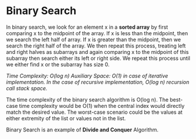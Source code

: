 #  Binary Search


In binary search, we look for an element x in a **sorted array** by first comparing x to the midpoint of the array. If x is less than the midpoint, then we search the left half of array. If x is greater than the midpoint, then we search the right half of the array. We then repeat this process, treating left and right halves as subarrays and again comparing x to the midpoint of this subarray then search either its left or right side. We repeat this process until we either find x or the subarray has size 0.

_Time Complexity: O(log n)_
_Auxiliary Space: O(1) in case of iterative implementation. In the case of recursive implementation, O(log n) recursion call stack space._

The time complexity of the binary search algorithm is O(log n). The best-case time complexity would be O(1) when the central index would directly match the desired value. The worst-case scenario could be the values at either extremity of the list or values not in the list. 

Binary Search is an example of **Divide and Conquer** Algorithm.